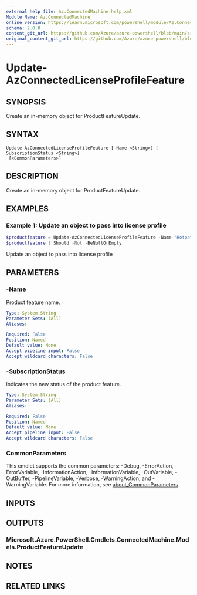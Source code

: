 ```yaml
---
external help file: Az.ConnectedMachine-help.xml
Module Name: Az.ConnectedMachine
online version: https://learn.microsoft.com/powershell/module/Az.ConnectedMachine/update-azconnectedlicenseprofilefeature
schema: 2.0.0
content_git_url: https://github.com/Azure/azure-powershell/blob/main/src/ConnectedMachine/ConnectedMachine/help/Update-AzConnectedLicenseProfileFeature.md
original_content_git_url: https://github.com/Azure/azure-powershell/blob/main/src/ConnectedMachine/ConnectedMachine/help/Update-AzConnectedLicenseProfileFeature.md
---
```


# Update-AzConnectedLicenseProfileFeature

## SYNOPSIS
Create an in-memory object for ProductFeatureUpdate.

## SYNTAX

```
Update-AzConnectedLicenseProfileFeature [-Name <String>] [-SubscriptionStatus <String>]
 [<CommonParameters>]
```

## DESCRIPTION
Create an in-memory object for ProductFeatureUpdate.

## EXAMPLES

### Example 1: Update an object to pass into license profile
```powershell
$productfeature = Update-AzConnectedLicenseProfileFeature -Name "Hotpatch" -SubscriptionStatus "Enable"
$productfeature | Should -Not -BeNullOrEmpty
```

Update an object to pass into license profile

## PARAMETERS

### -Name
Product feature name.

```yaml
Type: System.String
Parameter Sets: (All)
Aliases:

Required: False
Position: Named
Default value: None
Accept pipeline input: False
Accept wildcard characters: False
```

### -SubscriptionStatus
Indicates the new status of the product feature.

```yaml
Type: System.String
Parameter Sets: (All)
Aliases:

Required: False
Position: Named
Default value: None
Accept pipeline input: False
Accept wildcard characters: False
```

### CommonParameters
This cmdlet supports the common parameters: -Debug, -ErrorAction, -ErrorVariable, -InformationAction, -InformationVariable, -OutVariable, -OutBuffer, -PipelineVariable, -Verbose, -WarningAction, and -WarningVariable. For more information, see [about_CommonParameters](http://go.microsoft.com/fwlink/?LinkID=113216).

## INPUTS

## OUTPUTS

### Microsoft.Azure.PowerShell.Cmdlets.ConnectedMachine.Models.ProductFeatureUpdate

## NOTES

## RELATED LINKS
